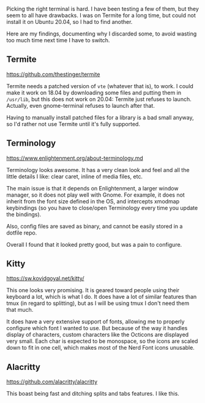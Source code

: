 Picking the right terminal is hard. I have been testing a few of them, but they
seem to all have drawbacks. I was on Termite for a long time, but could not
install it on Ubuntu 20.04, so I had to find another.

Here are my findings, documenting why I discarded some, to avoid wasting too
much time next time I have to switch.

## Termite

https://github.com/thestinger/termite

Termite needs a patched version of `vte` (whatever that is), to work. I could
make it work on 18.04 by downloading some files and putting them in `/usr/lib`,
but this does not work on 20.04: Termite just refuses to launch. Actually, even
gnome-terminal refuses to launch after that.

Having to manually install patched files for a library is a bad small anyway, so
I'd rather not use Termite until it's fully supported.

## Terminology

https://www.enlightenment.org/about-terminology.md

Terminology looks awesome. It has a very clean look and feel and all the little
details I like: clear caret, inline of media files, etc.

The main issue is that it depends on Enlightenment, a larger window manager, so
it does not play well with Gnome. For example, it does not inherit from the font
size defined in the OS, and intercepts xmodmap keybindings (so you have to
close/open Terminology every time you update the bindings).

Also, config files are saved as binary, and cannot be easily stored in a dotfile
repo.

Overall I found that it looked pretty good, but was a pain to configure.

## Kitty

https://sw.kovidgoyal.net/kitty/

This one looks very promising. It is geared toward people using their keyboard
a lot, which is what I do. It does have a lot of similar features than tmux (in
regard to splitting), but as I will be using tmux I don't need them that much.

It does have a very extensive support of fonts, allowing me to properly
configure which font I wanted to use. But because of the way it handles display
of characters, custom characters like the Octicons are displayed very small.
Each char is expected to be monospace, so the icons are scaled down to fit in
one cell, which makes most of the Nerd Font icons unusable.

## Alacritty

https://github.com/alacritty/alacritty

This boast being fast and ditching splits and tabs features. I like this.
